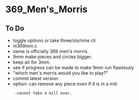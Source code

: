 369\_Men's\_Morris
==================

To Do
-----

-   toggle options or take three/six/nine cli
-   m369mm.c
-   name is officially 369 men's morris.
-   9mm make pieces and circles bigger.
-   keep air for 3mm.
-   see if progress can be made to make 9mm run flawlessly
-   "which men's morris would you like to play?"
-   commit latest version
-   option: can remove any piece even if it is in a mill.

`    -cannot take a mill ever.`
